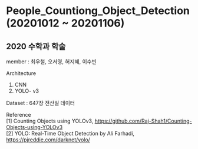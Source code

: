 # People_Countiong_Object_Detection (20201012 ~ 20201106)

## 2020 수학과 학술 

member : 최우철, 오서영, 허지혜, 이수빈

Architecture
1. CNN
2. YOLO- v3

Dataset  : 647장 전산실 데이터

Reference<br>
[1] Counting Objects using YOLOv3, https://github.com/Raj-Shah1/Counting-Objects-using-YOLOv3 <br>
[2] YOLO: Real-Time Object Detection by Ali Farhadi, https://pjreddie.com/darknet/yolo/
